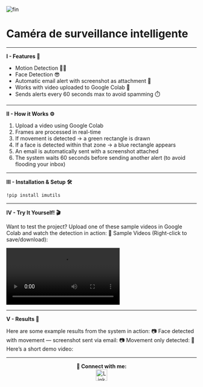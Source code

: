 ![fin](https://github.com/user-attachments/assets/79a6c6bd-8d9c-4f1d-83ce-7591d4e5fd39)
# Caméra de surveillance intelligente 
---
**I - Features 🔧**

- Motion Detection 🕵️‍♂️ 
- Face Detection 😎 
- Automatic email alert with screenshot as attachment 📩 
- Works with video uploaded to Google Colab 🧪 
- Sends alerts every 60 seconds max to avoid spamming ⏱️ 

---
**II - How it Works ⚙️**

1) Upload a video using Google Colab
2) Frames are processed in real-time
3) If movement is detected → a green rectangle is drawn
4) If a face is detected within that zone → a blue rectangle appears
5) An email is automatically sent with a screenshot attached
6) The system waits 60 seconds before sending another alert (to avoid flooding your inbox)

---
**III - Installation & Setup 🛠️**



``!pip install imutils``




---
**IV - Try It Yourself! 🎬**

Want to test the project? Upload one of these sample videos in Google Colab and watch the detection in action:
🎥 Sample Videos (Right-click to save/download):

![Video hihi](asstes/hihi.mp4)

---
**V - Results 📸**

Here are some example results from the system in action:
📷 Face detected with movement — screenshot sent via email:
📷 Movement only detected:
🎥 Here’s a short demo video:


---
<div align="center">
<b> 🔗 Connect with me: </b>
</div>

<div align="center">
  <div align="center">
    <a href="https://www.linkedin.com/in/ahmed-mabrouk-b465b9314" target="_blank">
      <img
        src="https://media.roboflow.com/notebooks/template/icons/purple/linkedin.png?ik-sdk-version=javascript-1.4.3&updatedAt=1672949633691"
        width="30"
        alt="LinkedIn"
      />
    </a>
  </div>
</div>
